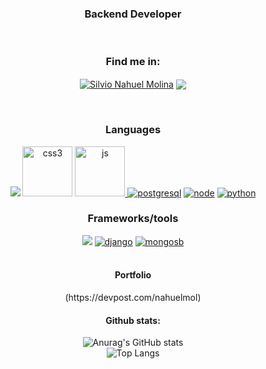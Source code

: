 
<h3 align="center">Backend Developer</h3>
<p align="center">
   
</p>
</br>
<div align="center">
 <h3>Find me in:</h3>
 <p>
  <a href="https://linkedin.com/in/molinahuel" target="blank"><img align="center" src="https://icongr.am/devicon/linkedin-plain-wordmark.svg?size=80&color=74bec2" alt="Silvio Nahuel Molina" /></a>
  <a href="https://molinahuel.medium.com" target="blank"><img align="center" src="https://icongr.am/fontawesome/medium.svg?size=80&color=currentColor"></a>
</p>
</div>  
</br>
<div align="center"> 
 <h3>Languages</h3>
 <a href="https://golang.org"><img src="https://icongr.am/devicon/go-plain.svg?size=80&color=74bec2"></a>
 <a href="https://www.w3schools.com/css/" target="_blank"> <img src="https://i.ibb.co/W0mzJxc/icons8-css3-128.png" alt="css3" width="80" height="80"/></a>
 <a href="https://developer.mozilla.org/en-US/docs/Web/JavaScript" target="_blank"> <img src="https://i.ibb.co/rGYm7Lh/icons8-javascript-logo-128.png" alt="js" width="80" height="80"/> </a> 
 <a href="https://www.postgresql.org" target="_blank"> <img src="https://icongr.am/devicon/postgresql-plain.svg?size=80&color=74bec2" alt="postgresql"/></a> 
 <a href="https://nodejs.org/es/" target="_blank"> <img src="https://icongr.am/devicon/nodejs-plain.svg?size=80&color=74bec2" alt="node"/></a> 
 <a href="https://python.org/" target="_blank"> <img src="https://icongr.am/devicon/python-plain.svg?size=80&color=74bec2" alt="python"/></a> 
<h3>Frameworks/tools</h3>
 <a><img src="https://icongr.am/devicon/git-plain-wordmark.svg?size=80&color=74bec2"></a>
 <a href="https://www.djangoproject.com" target="_blank"> <img src="https://icongr.am/devicon/django-plain.svg?size=80&color=74bec2" alt="django"/></a>  
 <a href="https://www.mongodb.com/es" target="_blank"> <img src="https://icongr.am/devicon/mongodb-plain-wordmark.svg?size=80&color=74bec2" alt="mongosb"/> </a> 
</div>
<div align="center">
 </br>
 <h4>Portfolio</h4>
 (https://devpost.com/nahuelmol)
 </br>
 <h4>Github stats:</h4>
  
 ![Anurag's GitHub stats](https://github-readme-stats.vercel.app/api?username=nahuelmol&theme=react&show_icons=true)
</br>
 ![Top Langs](https://github-readme-stats.vercel.app/api/top-langs/?username=nahuelmol&layout=compact)
</div>
